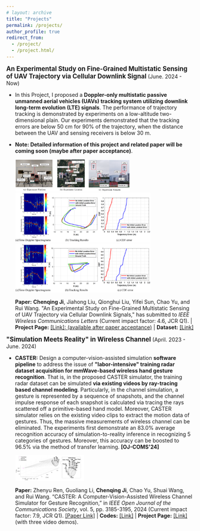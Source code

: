 ```yaml
---
# layout: archive
title: "Projects"
permalink: /projects/
author_profile: true
redirect_from:
  - /project/
  - /project.html/
---
```


<big>**An Experimental Study on Fine-Grained Multistatic Sensing of UAV Trajectory via Cellular Downlink Signal**</big>&nbsp;(June. 2024 - Now)

- In this Project, I proposed a **Doppler-only multistatic passive unmanned aerial vehicles (UAVs) tracking system utilizing downlink long-term evolution (LTE) signals**. The performance of trajectory tracking is demonstrated by experiments on a low-altitude two-dimensional plain. Our experiments demonstrated that the tracking errors are below 50 cm for 90% of the trajectory, when the distance between the UAV and sensing receivers is below 30 m.

- **Note: Detailed information of this project and related paper will be coming soon (maybe after paper acceptance)**.

  <img src="../images/Experiment.png" style="zoom:30%;" />
  <img src="../images/Result_U_shaped.png" style="zoom:35.5%;" />
  <img src="../images/Result_triangle.png" style="zoom:35.5%;" />

  **Paper:** <strong>Chenqing Ji</strong>, Jiahong Liu, Qionghui Liu, Yifei Sun, Chao Yu, and Rui Wang. "An Experimental Study on Fine-Grained Multistatic Sensing of UAV Trajectory via Cellular Downlink Signals," has submitted to <i>IEEE Wireless
    Communications Letters</i> (Current impact factor: 4.6, JCR Q1). | **Project Page:** [[Link]: (available after paper acceptance)](./) | **Dataset:** [[Link]](https://lasso525.quickconnect.cn/d/s/12gRTWCXynuW6Srov7kWhZRYhru1LXts/9QsN_gaKp7aB1_PTxVsC76w9JUuBhOLb-ebfgm6_tJgw)


<big>**"Simulation Meets Reality" in Wireless Channel**</big>&nbsp;(April. 2023 - June. 2024)

- **CASTER:** Design a computer-vision-assisted simulation **software pipeline** to address the issue of **"labor-intensive" training radar dataset acquisition for mmWave-based wireless hand gesture recognition**. That is, in the proposed CASTER simulator, the training radar dataset can be simulated **via existing videos by ray-tracing based channel modeling**. Particularly, in the channel simulation, a gesture is represented by a sequence of snapshots, and the channel impulse response of each snapshot is calculated via tracing the rays scattered off a primitive-based hand model. Moreover, CASTER simulator relies on the existing video clips to extract the motion data of gestures. Thus, the massive measurements of wireless channel can be eliminated. The experiments first demonstrate an 83.0% average recognition accuracy of simulation-to-reality inference in recognizing 5 categories of gestures. Moreover, this accuracy can be boosted to 96.5% via the method of transfer learning. **[OJ-COMS'24]**

  <img src="../images/channel_simulation.png" style="zoom:18%;" />

  **Paper:** Zhenyu Ren, Guoliang Li, <strong>Chenqing Ji</strong>, Chao Yu, Shuai Wang, and Rui Wang. “CASTER: A Computer-Vision-Assisted Wireless Channel Simulator for Gesture Recognition,” in <i>IEEE Open Journal of the Communications Society</i>, vol. 5, pp. 3185-3195, 2024 (Current impact factor: 7.9, JCR Q1). [[Paper Link]](../files/Ji-CASTER.pdf) | **Codes:** [[Link]](https://github.com/rzy0901/testSpectrogram) | **Project Page:** [[Link]](https://lasso-sustech.github.io/CASTER/) (with three video demos).


